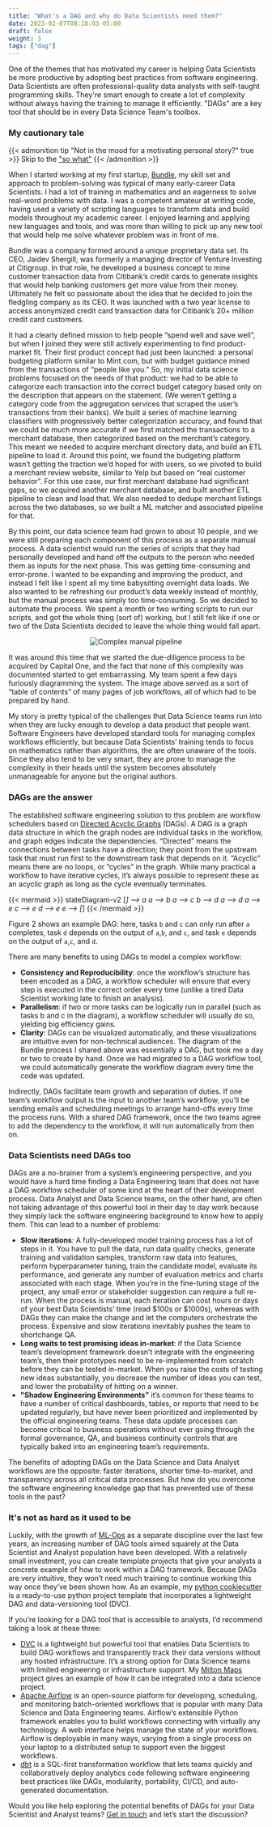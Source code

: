 ```yaml
---
title: "What's a DAG and why do Data Scientists need them?"
date: 2023-02-07T08:18:03-05:00
draft: false
weight: 3
tags: ["dag"]
---
```


One of the themes that has motivated my career is helping Data Scientists be more productive by adopting best practices
from software engineering.  Data Scientists are often professional-quality data analysts with self-taught programming
skills.  They're smart enough to create a lot of complexity without always having the training to manage it efficiently. "DAGs"
are a key tool that should be in every Data Science Team's toolbox.

### My cautionary tale

{{< admonition tip "Not in the mood for a motivating personal story?" true >}}
Skip to the ["so what"](#dag-answer)
{{< /admonition >}}

When I started working at my first startup, [Bundle](https://techcrunch.com/2012/11/30/capital-one-acquires-bundle-a-data-driven-local-business-directory/), my skill set and approach to problem-solving was typical of
many early-career Data Scientists.  I had a lot of training in mathematics and an eagerness to solve real-word
problems with data. I was a competent amateur at writing code, having used a variety of scripting languages to
transform data and build models throughout my academic career.  I enjoyed learning and applying new languages
and tools, and was more than willing to pick up any new tool that would help me solve whatever problem was in
front of me.

Bundle was a company formed around a unique proprietary data set. Its CEO, Jaidev Shergill, was formerly a
managing director of Venture Investing at Citigroup. In that role, he developed a business concept to mine
customer transaction data from Citibank’s credit cards to generate insights that would help banking customers get
more value from their money.  Ultimately he felt so passionate about the idea that he decided to join the fledgling
company as its CEO.   It was launched with a two year license to access anonymized credit card transaction data
for Citibank’s 20+ million  credit card customers.

It had a clearly defined mission to help people “spend well and save well”, but when I joined they were still
actively experimenting to find product-market fit.  Their first product concept had just been launched: a personal
budgeting platform similar to Mint.com, but with budget guidance mined from the transactions of “people like you.”
So, my initial data science problems focused on the needs of that product: we had to be able to categorize each
transaction into the correct budget category based only on the description that appears on the statement. (We
weren’t getting a category code from the aggregation services that scraped the user’s transactions from
their banks).  We built a series of machine learning classifiers with progressively better categorization
accuracy, and found that we could be much more accurate if we first matched the transactions to a merchant
database, then categorized based on the merchant’s category.  This meant we needed to acquire merchant directory
data, and build an ETL pipeline to load it.  Around this point, we found the budgeting platform wasn’t getting
the traction we’d hoped for with users, so we pivoted to build a merchant review website, similar to Yelp but
based on “real customer behavior”.  For this use case, our first merchant database had significant gaps, so we
acquired another merchant database, and built another ETL pipeline to clean and load that.  We also needed to
dedupe merchant listings across the two databases, so we built a ML matcher and associated pipeline for that.

By this point, our data science team had grown to about 10 people, and we were still preparing each component
of this process as a separate manual process.  A data scientist would run the series of scripts that they had
personally developed and hand off the outputs to the person who needed them as inputs for the next phase.  This
was getting time-consuming and error-prone.  I wanted to be expanding and improving the product, and instead I
felt like I spent all my time babysitting overnight data loads.  We also wanted to be refreshing our product’s
data weekly instead of monthly, but the manual process was simply too time-consuming.  So we decided to automate
the process.  We spent a month or two writing scripts to run our scripts, and got the whole thing (sort of)
working, but I still felt like if one or two of the Data Scientists decided to leave the whole thing would fall
apart.

<center><img src="/images/Bundle Pipeline overview.png" alt="Complex manual pipeline"></center>

It was around this time that we started the due-diligence process to be acquired by Capital One, and the fact
that none of this complexity was documented started to get embarrassing.  My team spent a few days furiously
diagramming the system.  The image above served as a sort of “table of contents” of many pages of job
workflows, all of which had to be prepared by hand.

My story is pretty typical of the challenges that Data Science teams run into when they are lucky enough
to develop a data product that people want.  Software Engineers have developed standard tools for managing
complex workflows efficiently, but because Data Scientists’ training tends to focus on mathematics rather than
algorithms, the are often unaware of the tools.  Since they also tend to be very smart, they are prone to manage
the complexity in their heads until the system becomes absolutely unmanageable for anyone but the original authors.

### <a name="dag-answer"></a> DAGs are the answer

The established software engineering solution to this problem are workflow schedulers based on [Directed
Acyclic Graphs](https://en.wikipedia.org/wiki/Directed_acyclic_graph) (DAGs). A DAG is a graph data structure in which the graph nodes are individual tasks in the
workflow, and graph edges indicate the dependencies. “Directed” means the connections between tasks have a
direction; they point from the upstream task that must run first to the downstream task that depends on it.
“Acyclic” means there are no loops, or “cycles” in the graph.  While many practical a workflow to have
iterative cycles, it’s always possible to represent these as an acyclic graph as long as the cycle eventually
terminates.

{{< mermaid >}}
stateDiagram-v2
[*] --> a
a --> b
a --> c
b --> d
a --> d
a --> e
c --> e
d --> e
e --> [*]
{{< /mermaid >}}

Figure 2 shows an example DAG: here, tasks `b` and `c` can only run after `a` completes, task `d` depends on
the output of `a`,`b`, and `c`, and task `e` depends on the output of `a`,`c`, and `d`.

There are many benefits to using DAGs to model a complex workflow:

* **Consistency and Reproducibility**: once the workflow’s structure has been encoded as a DAG, a workflow
  scheduler will ensure that every step is executed in the correct order every time (unlike a tired Data Scientist
  working late to finish an analysis).
* **Parallelism**: if two or more tasks can be logically run in parallel (such as tasks b and c in the diagram),
  a workflow scheduler will usually do so, yielding big efficiency gains.
* **Clarity**: DAGs can be visualized automatically, and these visualizations are intuitive even for
  non-technical audiences.  The diagram of the Bundle process I shared above was essentially a DAG, but took me a
  day or two to create by hand.  Once we had migrated to a DAG workflow tool, we could automatically generate the
  workflow diagram every time the code was updated.

Indirectly, DAGs facilitate team growth and separation of duties.  If one team’s workflow output is the input to
another team’s workflow, you’ll be sending emails and scheduling meetings to arrange hand-offs every time the
process runs.  With a shared DAG framework, once the two teams agree to add the dependency to the workflow, it will
run automatically from then on.

### Data Scientists need DAGs too

DAGs are a no-brainer from a system’s engineering perspective, and you would have a hard time finding a Data
Engineering team that does not have a DAG workflow scheduler of some kind at the heart of their development
process.  Data Analyst and Data Science teams, on the other hand, are often not taking advantage of this powerful
tool in their day to day work because they simply lack the software engineering background to know how to apply
them.  This can lead to a number of problems:

* **Slow iterations**: A fully-developed model training process has a lot of steps in it.  You have to pull the data, run data quality checks, generate training and validation samples, transform raw data into features, perform hyperparameter tuning, train the candidate model, evaluate its performance, and generate any number of evaluation metrics and charts associated with each stage.  When you’re in the fine-tuning stage of the project, any small error or stakeholder suggestion can require a full re-run.  When the process is manual, each iteration can cost hours or days of your best Data Scientists’ time (read $100s or $1000s), whereas with DAGs they can make the change and let the computers orchestrate the process.  Expensive and slow iterations inevitably pushes the team to shortchange QA.
* **Long waits to test promising ideas in-market**: if the Data Science team’s development framework doesn’t integrate with the engineering team’s, then their prototypes need to be re-implemented from scratch before they can be tested in-market.  When you raise the costs of testing new ideas substantially, you decrease the number of ideas you can test, and lower the probability of hitting on a winner.
* **"Shadow Engineering Environments”** it’s common for these teams to have a number of critical dashboards, tables, or reports that need to be updated regularly, but have never been prioritized and implemented by the official engineering teams.  These data update processes can become critical to business operations without ever going through the formal governance, QA, and business continuity controls that are typically baked into an engineering team’s requirements.

The benefits of adopting DAGs on the Data Science and Data Analyst workflows are the opposite: faster iterations,
shorter time-to-market, and transparency across all critical data processes.  But how do you overcome the software
engineering knowledge gap that has prevented use of these tools in the past?

### It's not as hard as it used to be

Luckily, with the growth of [ML-Ops](https://en.wikipedia.org/wiki/MLOps) as a separate discipline over the last few years, an increasing number of
DAG tools aimed squarely at the Data Scientist and Analyst population have been developed.  With a relatively
small investment, you can create template projects that give your analysts a concrete example of how to work
within a DAG framework.  Because DAGs are very intuitive, they won’t need much training to continue working this
way once they’ve been shown how.  As an example, my [python cookiecutter](https://github.com/ahasha/cookiecutter-pypackage) is a ready-to-use python project template
that incorporates a lightweight DAG and data-versioning tool (DVC).

If you’re looking for a DAG tool that is accessible to analysts, I’d recommend taking a look at these three:

* [DVC](https://dvc.org/doc) is a lightweight but powerful tool that enables Data Scientists to build DAG workflows and transparently track their data versions without any hosted infrastructure.  It’s a strong option for Data Science teams with limited engineering or infrastructure support.  My [Milton Maps](https://www.hashadatascience.com/milton_maps/_build/html/index.html) project gives an example of how it can be integrated into a data science project.
* [Apache Airflow](https://airflow.apache.org/docs/apache-airflow/stable/) is an open-source platform for developing, scheduling, and monitoring batch-oriented workflows that is popular with many Data Science and Data Engineering teams. Airflow’s extensible Python framework enables you to build workflows connecting with virtually any technology. A web interface helps manage the state of your workflows. Airflow is deployable in many ways, varying from a single process on your laptop to a distributed setup to support even the biggest workflows.
* [dbt](https://www.getdbt.com/blog/on-dags-hierarchies-and-ides/) is a SQL-first transformation workflow that lets teams quickly and collaboratively deploy analytics code following software engineering best practices like DAGs, modularity, portability, CI/CD, and auto-generated documentation.

Would you like help exploring the potential benefits of DAGs for your Data Scientist and Analyst teams?  [Get in touch](/contact/) and let’s start the discussion?

